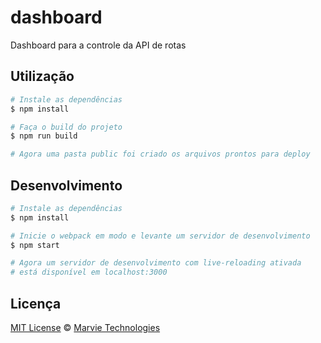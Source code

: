 # dashboard
Dashboard para a controle da API de rotas

## Utilização

```sh
# Instale as dependências
$ npm install

# Faça o build do projeto
$ npm run build

# Agora uma pasta public foi criado os arquivos prontos para deploy
```

## Desenvolvimento

```sh
# Instale as dependências
$ npm install

# Inicie o webpack em modo e levante um servidor de desenvolvimento
$ npm start

# Agora um servidor de desenvolvimento com live-reloading ativada
# está disponível em localhost:3000
```

## Licença

[MIT License](LICENSE) &copy; [Marvie Technologies](https://marvietech.com.br/)
